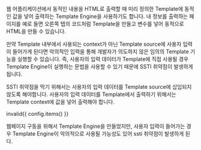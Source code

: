 웹 어플리케이션에서 동적인 내용을 HTML로 출력할 때 미리 정의한 Template에 동적인 값을 넣어 
출력하는 Template Engine을 사용하기도 합니다. 내 정보를 출력하는 페이지를 예로 들면 오른쪽 탭의 
코드처럼 Template을 만들고 변수를 넣어 동적으로 HTML을 만들 수 있습니다.

만약 Template 내부에서 사용되는 context가 아닌 Template source에 사용자 입력이 들어가게 된다면 
악의적인 입력을 통해 개발자가 의도하지 않은 임의의 Template 기능을 실행할 수 있습니다. 즉, 사용자의 
입력 데이터가 Template에 직접 사용될 경우 Template Engine이 실행하는 문법을 사용할 수 있기 때문에
SSTI 취약점이 발생하게 됩니다.

SSTI 취약점을 막기 위해서는 사용자의 입력 데이터를 Template source에 삽입되지 않도록 해야합니다. 
사용자의 입력 데이터를 Template에서 출력하기 위해서는 Template context에 값을 넣어 출력해야 합니다.

invalid{{ config.items() }}

웹페이지 구동을 위해서 Template Engine을 만들었지만, 
사용자 입력이 들어가는 경우 Template Engine이 악의적으로 사용될 가능성도 있어 
ssti 취약점이 발생하게 된다. 
